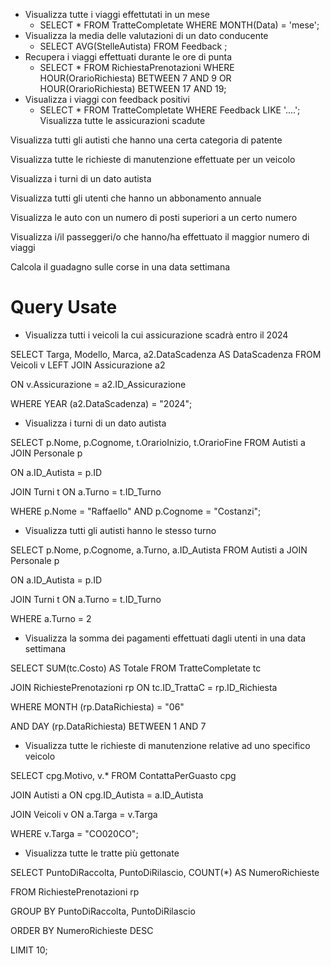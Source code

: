 - Visualizza tutte i viaggi effettutati in un mese
	- SELECT  * FROM TratteCompletate WHERE MONTH(Data) = 'mese';
- Visualizza la media delle valutazioni di un dato conducente
	- SELECT AVG(StelleAutista) FROM Feedback ;
- Recupera i viaggi effettuati durante le ore di punta
	- SELECT * FROM RichiestaPrenotazioni WHERE HOUR(OrarioRichiesta) BETWEEN 7 AND 9 OR HOUR(OrarioRichiesta) BETWEEN 17 AND 19;
- Visualizza i viaggi con feedback positivi
	- SELECT * FROM TratteCompletate WHERE Feedback LIKE '....';
Visualizza tutte le assicurazioni scadute

Visualizza tutti gli autisti che hanno una certa categoria di patente

Visualizza tutte le richieste di manutenzione effettuate per un veicolo

Visualizza i turni di un dato autista 

Visualizza tutti gli utenti che hanno un abbonamento annuale

Visualizza le auto con un numero di posti superiori a un certo numero

Visualizza i/il passeggeri/o che hanno/ha effettuato il maggior numero di viaggi

Calcola il guadagno sulle corse in una data settimana

# Query Usate

- Visualizza tutti i veicoli la cui assicurazione scadrà entro il 2024

SELECT Targa, Modello, Marca, a2.DataScadenza AS DataScadenza FROM Veicoli v LEFT JOIN Assicurazione a2

ON v.Assicurazione = a2.ID_Assicurazione

WHERE YEAR (a2.DataScadenza) = "2024";

- Visualizza i turni di un dato autista

SELECT p.Nome, p.Cognome, t.OrarioInizio, t.OrarioFine FROM Autisti a JOIN Personale p

ON a.ID_Autista = p.ID

JOIN Turni t ON a.Turno = t.ID_Turno

WHERE p.Nome = "Raffaello" AND p.Cognome = "Costanzi";

- Visualizza tutti gli autisti hanno le stesso turno

SELECT p.Nome, p.Cognome, a.Turno, a.ID_Autista FROM Autisti a JOIN Personale p

ON a.ID_Autista = p.ID

JOIN Turni t ON a.Turno = t.ID_Turno

WHERE a.Turno = 2

- Visualizza la somma dei pagamenti effettuati dagli utenti in una data settimana

SELECT SUM(tc.Costo) AS Totale FROM TratteCompletate tc

JOIN RichiestePrenotazioni rp ON tc.ID_TrattaC = rp.ID_Richiesta

WHERE MONTH (rp.DataRichiesta) = "06"

AND DAY (rp.DataRichiesta) BETWEEN 1 AND 7

- Visualizza tutte le richieste di manutenzione relative ad uno specifico veicolo

SELECT cpg.Motivo, v.* FROM ContattaPerGuasto cpg

JOIN Autisti a ON cpg.ID_Autista = a.ID_Autista

JOIN Veicoli v ON a.Targa = v.Targa

WHERE v.Targa = "CO020CO";

- Visualizza tutte le tratte più gettonate

SELECT PuntoDiRaccolta, PuntoDiRilascio, COUNT(*) AS NumeroRichieste

FROM RichiestePrenotazioni rp

GROUP BY PuntoDiRaccolta, PuntoDiRilascio

ORDER BY NumeroRichieste DESC

LIMIT 10;

